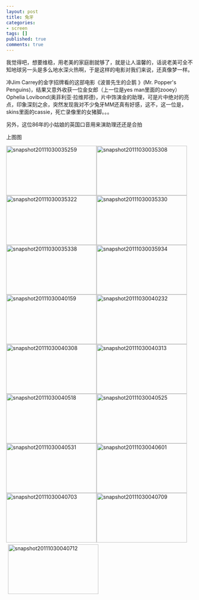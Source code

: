 ```yaml
---
layout: post
title: 兔牙
categories:
- screen
tags: []
published: true
comments: true
---
```

<p>我觉得吧，想要维稳，用老美的家庭剧就够了，就是让人温馨的，话说老美可全不知地球另一头是多么地水深火热啊，于是这样的电影对我们来说，还真像梦一样。</p>

<p>冲Jim Carrey的金字招牌看的这部电影《波普先生的企鹅 》(Mr. Popper's Penguins)，结果又意外收获一位金女郎（上一位是yes man里面的zooey）<span style="font-weight: normal;">Ophelia Lovibond(<span style="font-weight: normal;">奥菲利亚·拉维邦德</span>)，片中饰演金的助理，可是片中绝对的亮点，印象深刻之余，突然发现我对不少兔牙MM还真有好感，这不，这一位是，skins里面的cassie，死亡录像里的女猪脚。。。</span></p>

<p>另外，这位86年的小姑娘的英国口音用来演助理还还是合拍</p>

<p>上图图</p>

<p><a rel="lightbox" href="http://files.blogcn.com/wp03/M00/02/DD/wKgKCk6sYRQAAAAAAAEljQkJMyI326.jpg"><img style="background-image: none; margin: 0px; padding-left: 0px; padding-right: 0px; display: inline; padding-top: 0px; border-width: 0px;" title="snapshot20111030035259" src="http://files.blogcn.com/wp04/M00/02/9C/wKgKDE6sYRUAAAAAAAAn0zEDphg230.jpg" border="0" alt="snapshot20111030035259" width="244" height="134" /></a><a rel="lightbox" href="http://files.blogcn.com/wp05/M00/02/9E/wKgKDE6sYRYAAAAAAAE9xkA9t4c334.jpg"><img style="background-image: none; margin: 0px; padding-left: 0px; padding-right: 0px; display: inline; padding-top: 0px; border-width: 0px;" title="snapshot20111030035308" src="http://files.blogcn.com/wp06/M00/01/79/wKgKDU6sYRcAAAAAAAAqEQG-_hg176.jpg" border="0" alt="snapshot20111030035308" width="244" height="134" /></a><a rel="lightbox" href="http://files.blogcn.com/wp01/M00/02/26/wKgKCk6sYRgAAAAAAAEoCw-MUxs584.jpg"><img style="background-image: none; margin: 0px; padding-left: 0px; padding-right: 0px; display: inline; padding-top: 0px; border-width: 0px;" title="snapshot20111030035322" src="http://files.blogcn.com/wp02/M00/02/D4/wKgKCk6sYRgAAAAAAAAoxDpMVfE436.jpg" border="0" alt="snapshot20111030035322" width="244" height="134" /></a><a rel="lightbox" href="http://files.blogcn.com/wp03/M00/02/4F/wKgKC06sYRoAAAAAAAElOniMle0147.jpg"><img style="background-image: none; margin: 0px; padding-left: 0px; padding-right: 0px; display: inline; padding-top: 0px; border-width: 0px;" title="snapshot20111030035330" src="http://files.blogcn.com/wp04/M00/02/9D/wKgKDU6sYRoAAAAAAAAn4AvyBTc215.jpg" border="0" alt="snapshot20111030035330" width="244" height="134" /></a><a rel="lightbox" href="http://files.blogcn.com/wp05/M00/02/9C/wKgKDU6sYRsAAAAAAAFAnzBwFEg568.jpg"><img style="background-image: none; margin: 0px; padding-left: 0px; padding-right: 0px; display: inline; padding-top: 0px; border-width: 0px;" title="snapshot20111030035338" src="http://files.blogcn.com/wp06/M00/03/C6/wKgKDE6sYRwAAAAAAAAqOyIvPiw882.jpg" border="0" alt="snapshot20111030035338" width="244" height="134" /></a><a rel="lightbox" href="http://files.blogcn.com/wp01/M00/03/16/wKgKC06sYR0AAAAAAAE_f16mvfc887.jpg"><img style="background-image: none; margin: 0px; padding-left: 0px; padding-right: 0px; display: inline; padding-top: 0px; border-width: 0px;" title="snapshot20111030035934" src="http://files.blogcn.com/wp02/M00/02/5C/wKgKC06sYR0AAAAAAAAtAULEx-0973.jpg" border="0" alt="snapshot20111030035934" width="244" height="134" /></a><a rel="lightbox" href="http://files.blogcn.com/wp03/M00/02/DD/wKgKCk6sYR8AAAAAAADcdXqL4gU440.jpg"><img style="background-image: none; margin: 0px; padding-left: 0px; padding-right: 0px; display: inline; padding-top: 0px; border-width: 0px;" title="snapshot20111030040159" src="http://files.blogcn.com/wp04/M00/02/9C/wKgKDE6sYR8AAAAAAAAfGycNSFc600.jpg" border="0" alt="snapshot20111030040159" width="244" height="134" /></a><a rel="lightbox" href="http://files.blogcn.com/wp05/M00/02/9E/wKgKDE6sYUoAAAAAAADLHxIJSho351.jpg"><img style="background-image: none; margin: 0px; padding-left: 0px; padding-right: 0px; display: inline; padding-top: 0px; border-width: 0px;" title="snapshot20111030040232" src="http://files.blogcn.com/wp06/M00/01/79/wKgKDU6sYUsAAAAAAAAeSgRi9MA787.jpg" border="0" alt="snapshot20111030040232" width="244" height="134" /></a><a rel="lightbox" href="http://files.blogcn.com/wp01/M00/02/26/wKgKCk6sYUsAAAAAAAFD0ARicQA732.jpg"><img style="background-image: none; margin: 0px; padding-left: 0px; padding-right: 0px; display: inline; padding-top: 0px; border-width: 0px;" title="snapshot20111030040308" src="http://files.blogcn.com/wp02/M00/02/D4/wKgKCk6sYUwAAAAAAAAsM0c7bJ0283.jpg" border="0" alt="snapshot20111030040308" width="244" height="134" /></a><a rel="lightbox" href="http://files.blogcn.com/wp03/M00/02/4F/wKgKC06sYU0AAAAAAAFDmWxfd5c554.jpg"><img style="background-image: none; margin: 0px; padding-left: 0px; padding-right: 0px; display: inline; padding-top: 0px; border-width: 0px;" title="snapshot20111030040313" src="http://files.blogcn.com/wp04/M00/02/9D/wKgKDU6sYU0AAAAAAAAsC0iDJ9w090.jpg" border="0" alt="snapshot20111030040313" width="244" height="134" /></a><a rel="lightbox" href="http://files.blogcn.com/wp05/M00/02/9C/wKgKDU6sYU4AAAAAAAEU9U6DT6g340.jpg"><img style="background-image: none; margin: 0px; padding-left: 0px; padding-right: 0px; display: inline; padding-top: 0px; border-width: 0px;" title="snapshot20111030040518" src="http://files.blogcn.com/wp06/M00/03/C6/wKgKDE6sYU8AAAAAAAAmoW9OZ_w586.jpg" border="0" alt="snapshot20111030040518" width="244" height="134" /></a><a rel="lightbox" href="http://files.blogcn.com/wp01/M00/03/16/wKgKC06sYU8AAAAAAADbQhd2Y6Y865.jpg"><img style="background-image: none; margin: 0px; padding-left: 0px; padding-right: 0px; display: inline; padding-top: 0px; border-width: 0px;" title="snapshot20111030040525" src="http://files.blogcn.com/wp02/M00/02/5C/wKgKC06sYVAAAAAAAAAgDApnQwY842.jpg" border="0" alt="snapshot20111030040525" width="244" height="134" /></a><a rel="lightbox" href="http://files.blogcn.com/wp03/M00/02/DD/wKgKCk6sYVEAAAAAAADZZG6XJCk646.jpg"><img style="background-image: none; margin: 0px; padding-left: 0px; padding-right: 0px; display: inline; padding-top: 0px; border-width: 0px;" title="snapshot20111030040531" src="http://files.blogcn.com/wp04/M00/02/9C/wKgKDE6sYVEAAAAAAAAgJlnsiI4584.jpg" border="0" alt="snapshot20111030040531" width="244" height="134" /></a><a rel="lightbox" href="http://files.blogcn.com/wp05/M00/02/9E/wKgKDE6sYVIAAAAAAAE1_DzzIX0920.jpg"><img style="background-image: none; margin: 0px; padding-left: 0px; padding-right: 0px; display: inline; padding-top: 0px; border-width: 0px;" title="snapshot20111030040601" src="http://files.blogcn.com/wp06/M00/01/79/wKgKDU6sYVIAAAAAAAArBywThq4776.jpg" border="0" alt="snapshot20111030040601" width="244" height="134" /></a><a rel="lightbox" href="http://files.blogcn.com/wp01/M00/02/26/wKgKCk6sYVMAAAAAAAEiCl-hRUg055.jpg"><img style="background-image: none; margin: 0px; padding-left: 0px; padding-right: 0px; display: inline; padding-top: 0px; border-width: 0px;" title="snapshot20111030040703" src="http://files.blogcn.com/wp02/M00/02/D4/wKgKCk6sYVQAAAAAAAAojg4_xEg967.jpg" border="0" alt="snapshot20111030040703" width="244" height="134" /></a><a rel="lightbox" href="http://files.blogcn.com/wp03/M00/02/4F/wKgKC06sYlAAAAAAAAEnqUCvscQ500.jpg"><img style="background-image: none; margin: 0px; padding-left: 0px; padding-right: 0px; display: inline; padding-top: 0px; border-width: 0px;" title="snapshot20111030040709" src="http://files.blogcn.com/wp04/M00/02/9D/wKgKDU6sYlEAAAAAAAApXA3v1dI949.jpg" border="0" alt="snapshot20111030040709" width="244" height="134" /></a><a rel="lightbox" href="http://files.blogcn.com/wp05/M00/02/9C/wKgKDU6sYlIAAAAAAAEGjhQknOk372.jpg"><img style="background-image: none; margin: 5px; padding-left: 0px; padding-right: 0px; display: inline; padding-top: 0px; border-width: 0px;" title="snapshot20111030040712" src="http://files.blogcn.com/wp06/M00/03/C6/wKgKDE6sYlIAAAAAAAAlC3FcqYQ552.jpg" border="0" alt="snapshot20111030040712" width="244" height="134" /></a></p>
